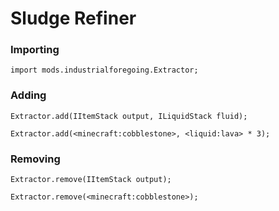 # Sludge Refiner

### Importing

```
import mods.industrialforegoing.Extractor;
```

### Adding

```
Extractor.add(IItemStack output, ILiquidStack fluid);

Extractor.add(<minecraft:cobblestone>, <liquid:lava> * 3);
```

### Removing

```
Extractor.remove(IItemStack output);

Extractor.remove(<minecraft:cobblestone>);
```